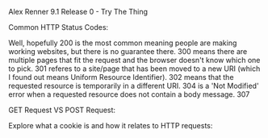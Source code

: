 Alex Renner
9.1 Release 0 - Try The Thing

Common HTTP Status Codes:

Well, hopefully 200 is the most common meaning people are making working websites, but there is no guarantee there. 300 means there are multiple pages that fit the request and the browser doesn't know which one to pick. 301 referes to a site/page that has been moved to a new URI (which I found out means Uniform Resource Identifier). 302 means that the requested resource is temporarily in a different URI. 304 is a 'Not Modified' error when a requested resource does not contain a body message. 307 

GET Request VS POST Request:

Explore what a cookie is and how it relates to HTTP requests: